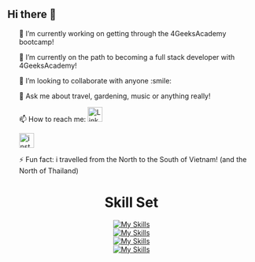## Hi there 👋


<ul> 🔭 I’m currently working on getting through the 4GeeksAcademy bootcamp! </ul>
<ul> 🌱 I’m currently on the path to becoming a full stack developer with 4GeeksAcademy! </ul>
<ul> 👯 I’m looking to collaborate with anyone :smile: </ul>
<ul> 💬 Ask me about travel, gardening, music or anything really! </ul>
<ul> 📫 How to reach me:
<a href="https://www.linkedin.com/in/dannyvaldivia/">
    <img src="https://skillicons.dev/icons?i=linkedin&theme=light&perline=4" alt="LinkedIn" width="30"/>
</a>
</ul>
<ul>
        <a href="https://www.instagram.com/danny.valdivia">
    <img src="https://skillicons.dev/icons?i=instagram&theme=light&perline=4" alt="instagram" width="30"/>
  </a>
</ul>


<ul>⚡ Fun fact:
i travelled from the North to the South of Vietnam! (and the North of Thailand)</ul>

<h1 align="center">Skill Set</h1>
 <div align="center">
  <a href="https://skillicons.dev">
    <img src="https://skillicons.dev/icons?i=html,css,bootstrap&theme=light&perline=4" alt="My Skills"/><br>
    <img src="https://skillicons.dev/icons?i=js,react&theme=light&perline=4" alt="My Skills"/><br>
    <img src="https://skillicons.dev/icons?i=py&theme=light&perline=4" alt="My Skills"/><br>
    <img src="https://skillicons.dev/icons?i=git,postman,firebase,ai,jest,redhat&theme=light&perline=8" alt="My Skills"/><br>
  </a>
</div>
